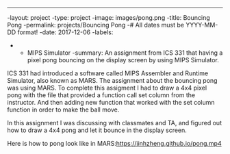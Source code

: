 ----
-layout: project
-type: project
-image: images/pong.png
-title: Bouncing Pong
-permalink: projects/Bouncing Pong
-# All dates must be YYYY-MM-DD format!
-date: 2017-12-06
-labels:
-  - MIPS Simulator
-summary: An assignment from ICS 331 that having a pixel pong bouncing on the display screen by using MIPS Simulator.


ICS 331 had introduced a software called MIPS Assembler and Runtime Simulator, also known as MARS. The assignment about the bouncing pong was using MARS. To complete this assigment I had to draw a 4x4 pixel pong with the file that provided a function call set column from the instructor. And then adding new function that worked with the set column function in order to make the ball move.   

In this assignment I was discussing with classmates and TA, and figured out how to draw a 4x4 pong and let it bounce in the display screen. 

Here is how to pong look like in MARS:https://jinhzheng.github.io/pong.mp4
